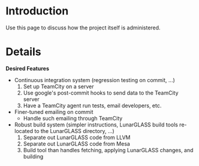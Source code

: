 # Introduction #

Use this page to discuss how the project itself is administered.

# Details #

**Desired Features**
  * Continuous integration system (regression testing on commit, ...)
    1. Set up TeamCity on a server
    1. Use google's post-commit hooks to send data to the TeamCity server
    1. Have a TeamCity agent run tests, email developers, etc.
  * Finer-tuned emailing on commit
    * Handle such emailing through TeamCity
  * Robust build system (simpler instructions, LunarGLASS build tools re-located to the LunarGLASS directory, ...)
    1. Separate out LunarGLASS code from LLVM
    1. Separate out LunarGLASS code from Mesa
    1. Build tool than handles fetching, applying LunarGLASS changes, and building